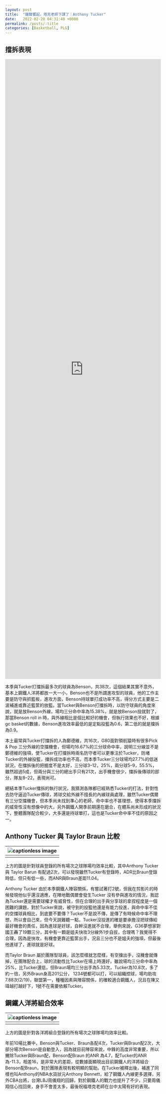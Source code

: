 ```yaml
---
layout: post
title:  "鐘聲響起，塔克老師下課了｜Anthony Tucker"
date:   2022-02-20 04:31:40 +0000
permalink: /posts/:title
categories: [Basketball, PLG]
---
```


擋拆表現
----
<iframe style=" display: block;
  width: 100vw;
  height: 50vh;
  max-width: 100%;
  margin: 0;
  padding: 0;
  border: 0 none;
  box-sizing: border-box; "
src="https://www.youtube.com/embed/eKzCOVYRHQI" 
frameborder="0" 
allow="accelerometer; autoplay; encrypted-media; gyroscope; picture-in-picture" 
allowfullscreen></iframe>


本季與Tucker打擋拆最多次的球員為Benson，共38次，這個結果其實不意外，基本上鋼鐵人洋將都放一大一小，Benson也不是所謂進攻型的球員，他的工作主要是防守與抓籃板，進攻方面，Benson持球單打成功率不高，得分方式主要是二波補進或靠近籃筐的放籃。當Tucker與Benson打擋拆時，以防守球員的角度來說，就是放Benson外線，場均三分命中率為15.38%，就是放Benson投就對了，那當Benson roll in 時，與外線相比是個比較好的機會，但執行效果也不好，根據gc basket的數據，Benson進攻效率最低的是定點投籃為0.6，第二低的就是擋拆為0.9。

本土最常與Tucker打擋拆的人為鄭德維，共16次，G80面對領航猿時有很多Pick & Pop 三分外線的空擋機會，但場均16.67%的三分球命中率，說明三分線並不是鄭德維的強項，使Tucker在打擋拆時兩名防守者可以更專注於Tucker，防堵Tucker的外線投籃，擋拆成功率也不高，而本季Tucker三分球場均27.7%的低迷狀況，在擋拆後的把握度不是太好，三分球3–12，25%，兩分球5–9，55.5%，雖然超過5成，但兩分與三分的總出手只有21次，出手機會很少，擋拆後傳球的部分，隊友8–22，表現尚可。

總結本季Tucker擋拆的執行狀況，我猜測各隊都已經熟悉Tucker的打法，針對性去防守逼迫Tucker傳球，將球交給外線不擅長的內線球員處理，雖然Tucker偶爾有三分空擋機會，但本季尚未找到準心的老師，命中率也不甚理想，使得本季擋拆的威脅性沒有想像中的大，另外鋼鐵人開季前期還在磨合，在體系尚未形成的狀況下，整體團隊配合較少，大多還是持球單打，這也是Tucker命中率不佳的原因之一。

Anthony Tucker 與 Taylor Braun 比較
--------------------------------


| ![captionless image](https://miro.medium.com/v2/resize:fit:1400/format:webp/1*Z6_Xz6xyTc5b-9F-MMXgQw.png) |
|:--:| 
| |



上方的圖是針對球員登錄的所有場次之球隊場均效率比較，其中Anthony Tucker 與 Taylor Barun 有配過2次，可以發現雖然Tucker有登錄時，ADR比Braun登錄時低，但只有低一些，而ANR與Braun差距11.04。

Anthony Tucker 由於本季鋼鐵人陣容關係，有嘗試著打2號，但我在剪影片的時候發現他似乎還沒適應，在陣地戰偶爾會發生Tucker 沒有參與進攻的情況，我認為Tucker還是需要球權才有威脅性，但在合理的出手與分享球的拿捏程度是一個困難的課題，對於Tucker來說，被守到的投籃他還是有能力投進，與命中率不佳的空擋球員相比，到底要不要傳？Tucker不是說不傳，是傳了有時候命中率不理想，所以會自己來，但今天說難聽一點，Tucker沒投進的確是要承擔沒把球傳給最好機會的責任，因為進球是好球，自幹沒進就不合理，舉例來說，G36夢想家對國王轟了19顆三分，其中有一顆是姐夫快攻3分線外1步自拔，合理嗎？我覺得不合理，因為是快攻，有機會更靠近籃筐出手，況且三分也不是姐夫的強項，但最後他進球了，進球就是好球。

而Taylor Braun 屬於團隊型球員，該怎麼樣就怎麼樣，有空擋出手，沒機會就傳掉，在團隊配合上，球的流動性比Tucker在場上時還好，雖說場均三分命中率為25%，比Tucker還低，但Braun場均三分出手為5.33次，Tucker為10.8次，多了約ㄧ倍，另外Braun身高201公分， 1234號都可以打，可以組織控球，場均助攻7.88次(2/19)，聯盟第一，種種因素與陣容關係，的確較適合鋼鐵人，況且在陳又瑋越打越好下，1號不在需要依賴Tucker。

鋼鐵人洋將組合效率
---------

|![captionless image](https://miro.medium.com/v2/resize:fit:1400/format:webp/1*K0oFIDI4LiAqOWwG0D3TVg.png)|
|:--:| 
| |


上方的圖是針對各洋將組合登錄的所有場次之球隊場均效率比較。

年前10場比賽中，Benson與Tucker、Braun各配4次，Tucker與Braun配2次，大部分場次Benson是自動登入，因為就目前陣容來說，中鋒的高度非常重要，所以撇除Tucker與Braun配，Benson配Braun 的ANR 為4.7，配Tucker的ANR為-11.3，相差16，是非常大的差距，從數據面顯現出目前鋼鐵人的洋將組合Benson配Braun，對於團隊表現有較明顯的幫助。在Tucker被釋出後，補進了同樣也叫Anthony的NBA水貨狀元Anthony Bennett，給了鋼鐵人內線更多選擇，另外CBA台將，台灣LBJ周儀翔的回歸，對於鋼鐵人的戰力也提升了不少，只要周儀翔信心找回來，身手不會差太多，最後祝福塔克老師在台中太陽有好的表現。